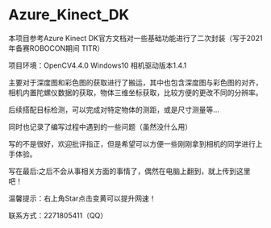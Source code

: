 # Azure_Kinect_DK
本项目参考Azure Kinect DK官方文档对一些基础功能进行了二次封装（写于2021年备赛ROBOCON期间 TITR）

项目环境：OpenCV4.4.0 Windows10 相机驱动版本1.4.1

主要对于深度图和彩色图的获取进行了搬运，其中也包含深度图与彩色图的对齐，相机内置陀螺仪数据的获取，物体三维坐标获取，比较方便的更改不同的分辨率。

后续搭配目标检测，可以完成对特定物体的测距，或是尺寸测量等...

同时也记录了编写过程中遇到的一些问题（虽然没什么用）

写的不是很好，欢迎批评指正，但是希望可以方便一些刚刚拿到相机的同学进行上手体验。

写在最后:之后不会从事相关方面的事情了，偶然在电脑上翻到，就上传到这里吧！

温馨提示：右上角Star点击变黄可以提升网速！

联系方式：2271805411（QQ）
